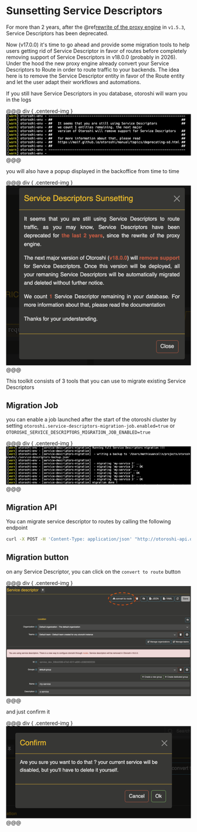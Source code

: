 # Sunsetting Service Descriptors

For more than 2 years, after the @ref[rewrite of the proxy engine](./engine.md) in `v1.5.3`, Service Descriptors has been deprecated.

Now (v17.0.0) it's time to go ahead and provide some migration tools to help users getting rid of Service Descriptor in favor of routes before completely removing support of Service Descriptors in v18.0.0 (probably in 2026). Under the hood the new proxy engine already convert your Service Descriptors to Route in order to route traffic to your backends. The idea here is to remove the Service Descriptor entity in favor of the Route entity and let the user adapt their workflows and automations.

If you still have Service Descriptors in you database, otoroshi will warn you in the logs

@@@ div { .centered-img }
<img src="../imgs/sd-migration-logs.png" />
@@@

you will also have a popup displayed in the backoffice from time to time

@@@ div { .centered-img }
<img src="../imgs/sd-migration-popup.png" />
@@@

This toolkit consists of 3 tools that you can use to migrate existing Service Descriptors

## Migration Job

you can enable a job launched after the start of the otoroshi cluster by setting `otoroshi.service-descriptors-migration-job.enabled=true` or `OTOROSHI_SERVICE_DESCRIPTORS_MIGRATION_JOB_ENABLED=true`

@@@ div { .centered-img }
<img src="../imgs/sd-migration-job-auto.png" />
@@@

## Migration API

You can migrate service descriptor to routes by calling the following endpoint

```sh
curl -X POST -H 'Content-Type: application/json' "http://otoroshi-api.oto.tools:8080/api/services/service-xxxxxxxx/route" -d '{}'
```

## Migration button

on any Service Descriptor, you can click on the `convert to route` button

@@@ div { .centered-img }
<img src="../imgs/sd-migration-ui.png" />
@@@

and just confirm it

@@@ div { .centered-img }
<img src="../imgs/sd-migration-ui-confirm.png" />
@@@
